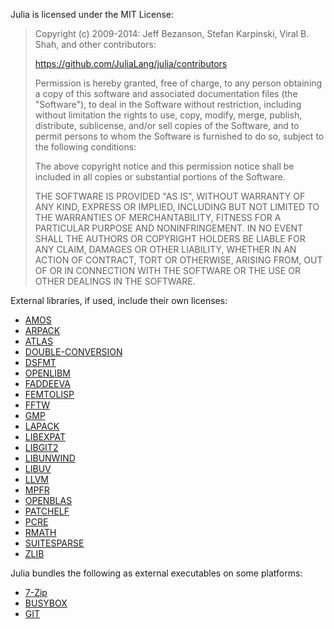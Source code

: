 Julia is licensed under the MIT License:

> Copyright (c) 2009-2014: Jeff Bezanson, Stefan Karpinski, Viral B. Shah,
> and other contributors:
> 
> https://github.com/JuliaLang/julia/contributors
> 
> Permission is hereby granted, free of charge, to any person obtaining
> a copy of this software and associated documentation files (the
> "Software"), to deal in the Software without restriction, including
> without limitation the rights to use, copy, modify, merge, publish,
> distribute, sublicense, and/or sell copies of the Software, and to
> permit persons to whom the Software is furnished to do so, subject to
> the following conditions:
> 
> The above copyright notice and this permission notice shall be
> included in all copies or substantial portions of the Software.
> 
> THE SOFTWARE IS PROVIDED "AS IS", WITHOUT WARRANTY OF ANY KIND,
> EXPRESS OR IMPLIED, INCLUDING BUT NOT LIMITED TO THE WARRANTIES OF
> MERCHANTABILITY, FITNESS FOR A PARTICULAR PURPOSE AND
> NONINFRINGEMENT. IN NO EVENT SHALL THE AUTHORS OR COPYRIGHT HOLDERS BE
> LIABLE FOR ANY CLAIM, DAMAGES OR OTHER LIABILITY, WHETHER IN AN ACTION
> OF CONTRACT, TORT OR OTHERWISE, ARISING FROM, OUT OF OR IN CONNECTION
> WITH THE SOFTWARE OR THE USE OR OTHER DEALINGS IN THE SOFTWARE.

External libraries, if used, include their own licenses:

- [AMOS](http://www.netlib.org/slatec/guide)
- [ARPACK](http://www.caam.rice.edu/software/ARPACK/RiceBSD.txt#LICENSE)
- [ATLAS](http://math-atlas.sourceforge.net/faq.html#license)
- [DOUBLE-CONVERSION](https://code.google.com/p/double-conversion/)
- [DSFMT](http://www.math.sci.hiroshima-u.ac.jp/~m-mat/MT/SFMT/LICENSE.txt)
- [OPENLIBM](https://github.com/JuliaLang/openlibm/blob/master/LICENSE.md)
- [FADDEEVA](http://ab-initio.mit.edu/Faddeeva)
- [FEMTOLISP](https://github.com/JeffBezanson/femtolisp)
- [FFTW](http://fftw.org/doc/License-and-Copyright.html)
- [GMP](http://gmplib.org/manual/Copying.html#Copying)
- [LAPACK](http://netlib.org/lapack/LICENSE.txt)
- [LIBEXPAT](http://expat.cvs.sourceforge.net/viewvc/expat/expat/README)
- [LIBGIT2](https://github.com/libgit2/libgit2/blob/development/COPYING)
- [LIBUNWIND](http://git.savannah.gnu.org/gitweb/?p=libunwind.git;a=blob_plain;f=LICENSE;hb=master)
- [LIBUV](https://github.com/joyent/libuv/blob/master/LICENSE)
- [LLVM](http://llvm.org/releases/3.0/LICENSE.TXT)
- [MPFR](http://www.mpfr.org/mpfr-current/mpfr.html#Copying)
- [OPENBLAS](https://raw.github.com/xianyi/OpenBLAS/master/LICENSE)
- [PATCHELF](http://hydra.nixos.org/build/1524660/download/1/README)
- [PCRE](http://www.pcre.org/licence.txt)
- [RMATH](http://www.r-project.org/Licenses/)
- [SUITESPARSE](http://www.cise.ufl.edu/research/sparse/SuiteSparse/current/SuiteSparse/)
- [ZLIB](http://zlib.net/zlib_license.html)

Julia bundles the following as external executables on some platforms:

- [7-Zip](http://www.7-zip.org/license.txt)
- [BUSYBOX](https://github.com/rmyorston/busybox-w32/blob/master/LICENSE)
- [GIT](http://git-scm.com/about/free-and-open-source)
